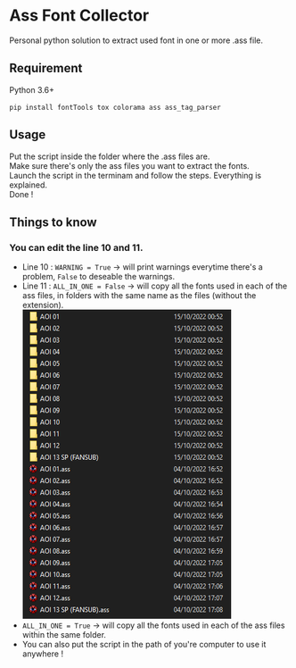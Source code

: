 # Ass Font Collector

Personal python solution to extract used font in one or more .ass file.

## Requirement 

Python 3.6+ 
```
pip install fontTools tox colorama ass ass_tag_parser
```

## Usage

Put the script inside the folder where the .ass files are.<br>
Make sure there's only the ass files you want to extract the fonts.<br>
Launch the script in the terminam and follow the steps. Everything is explained.<br>
Done !

## Things to know

### You can edit the line 10 and 11.<br>
- Line 10 : `WARNING = True` -> will print warnings everytime there's a problem, `False` to deseable the warnings.<br>
- Line 11 : `ALL_IN_ONE = False` -> will copy all the fonts used in each of the ass files, in folders with the same name as the files (without the extension).<br>
![Proof](https://github.com/Hqndler/AssFontCollector/blob/main/Output%20proof%20for%20ALL_IN_ONE%20False.png)<br>
- `ALL_IN_ONE = True` -> will copy all the fonts used in each of the ass files within the same folder.<br>
- You can also put the script in the path of you're computer to use it anywhere !

<!-- ### Recommended -->
<!-- Put the script in the path to use it anywhere -->

<!-- ## Known Issue -->
<!-- Fonts collection (.ttc) with languages other than English as the default language can cause problems. <br>-->
<!-- For example a ttc whose first font name is written in Japanese (can be seen in the font preview or in aegisub) will not be recognized by the script. -->
<!-- There is definitely a processing order but I don't understand it at the moment. <br>-->
<!-- Don't worry a message will be displayed if there is any problem during processing.-->
